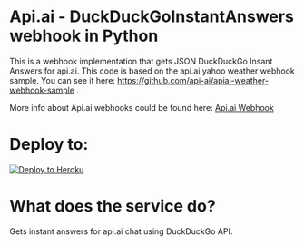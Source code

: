 # Api.ai - DuckDuckGoInstantAnswers webhook in Python

This is a  webhook implementation that gets JSON DuckDuckGo Insant Answers for api.ai. This code is based on the api.ai yahoo weather webhook sample. You can see it here: https://github.com/api-ai/apiai-weather-webhook-sample .

More info about Api.ai webhooks could be found here:
[Api.ai Webhook](https://docs.api.ai/docs/webhook)

# Deploy to:
[![Deploy to Heroku](https://www.herokucdn.com/deploy/button.svg)](https://heroku.com/deploy)

# What does the service do?
Gets instant answers for api.ai chat using DuckDuckGo API.

